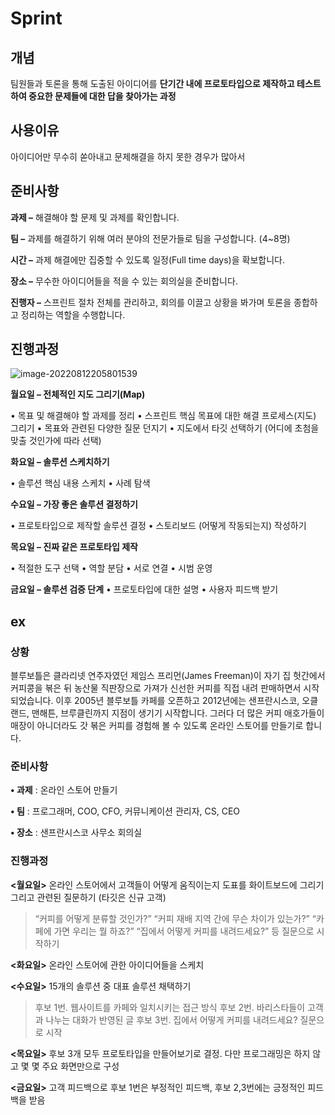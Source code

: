 # Sprint

## 개념

팀원들과 토론을 통해 도출된 아이디어를 **단기간 내에 프로토타입으로 제작하고 테스트하여 중요한 문제들에 대한 답을 찾아가는 과정**



## 사용이유

아이디어만 무수히 쏟아내고 문제해결을 하지 못한 경우가 많아서



## 준비사항

**과제 –** 해결해야 할 문제 및 과제를 확인합니다.

**팀 –** 과제를 해결하기 위해 여러 분야의 전문가들로 팀을 구성합니다. (4~8명)

**시간 –** 과제 해결에만 집중할 수 있도록 일정(Full time days)을 확보합니다. 

**장소 –** 무수한 아이디어들을 적을 수 있는 회의실을 준비합니다.

**진행자 –** 스프린트 절차 전체를 관리하고, 회의를 이끌고 상황을 봐가며 토론을 종합하고 정리하는 역할을 수행합니다.



## 진행과정

![image-20220812205801539](C:\Users\YG\AppData\Roaming\Typora\typora-user-images\image-20220812205801539.png)

**월요일 – 전체적인 지도 그리기(Map)**

• 목표 및 해결해야 할 과제를 정리
• 스프린트 핵심 목표에 대한 해결 프로세스(지도) 그리기
• 목표와 관련된 다양한 질문 던지기
• 지도에서 타깃 선택하기 (어디에 초첨을 맞출 것인가에 따라 선택)



**화요일 – 솔루션 스케치하기**

• 솔루션 핵심 내용 스케치
• 사례 탐색



**수요일 – 가장 좋은 솔루션 결정하기**

• 프로토타입으로 제작할 솔루션 결정
• 스토리보드 (어떻게 작동되는지) 작성하기



**목요일 – 진짜 같은 프로토타입 제작**

• 적절한 도구 선택
• 역할 분담
• 서로 연결
• 시범 운영



**금요일 – 솔루션 검증 단계**
• 프로토타입에 대한 설명
• 사용자 피드백 받기



## ex

### 상황

블루보틀은 클라리넷 연주자였던 제임스 프리먼(James Freeman)이 자기 집 헛간에서 커피콩을 볶은 뒤 농산물 직판장으로 가져가 신선한 커피를 직접 내려 판매하면서 시작되었습니다. 이후 2005년 블루보틀 카페를 오픈하고 2012년에는 샌프란시스코, 오클랜드, 맨해튼, 브루클린까지 지점이 생기기 시작합니다. 그러다 더 많은 커피 애호가들이 매장이 아니더라도 갓 볶은 커피를 경험해 볼 수 있도록 온라인 스토어를 만들기로 합니다.



### 준비사항

**• 과제** : 온라인 스토어 만들기

**• 팀** : 프로그래머, COO, CFO, 커뮤니케이션 관리자, CS, CEO

**• 장소** : 샌프란시스코 사무소 회의실



### 진행과정

**<월요일>**
온라인 스토어에서 고객들이 어떻게 움직이는지 도표를 화이트보드에 그리기 그리고 관련된 질문하기 (타깃은 신규 고객)

> “커피를 어떻게 분류할 것인가?” “커피 재배 지역 간에 무슨 차이가 있는가?”
> “카페에 가면 우리는 뭘 하죠?” “집에서 어떻게 커피를 내려드세요?” 등 질문으로 시작하기

**<화요일>**
온라인 스토어에 관한 아이디어들을 스케치

**<수요일>**
15개의 솔루션 중 대표 솔루션 채택하기

> 후보 1번. 웹사이트를 카페와 일치시키는 접근 방식
> 후보 2번. 바리스타들이 고객과 나누는 대화가 반영된 글
> 후보 3번. 집에서 어떻게 커피를 내려드세요? 질문으로 시작

**<목요일>**
후보 3개 모두 프로토타입을 만들어보기로 결정. 다만 프로그래밍은 하지 않고 몇 몇 주요 화면만으로 구성

**<금요일>**
고객 피드백으로 후보 1번은 부정적인 피드백, 후보 2,3번에는 긍정적인 피드백을 받음